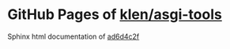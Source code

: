 GitHub Pages of [klen/asgi-tools](https://github.com/klen/asgi-tools.git)
===
Sphinx html documentation of [ad6d4c2f](https://github.com/klen/asgi-tools/tree/ad6d4c2f52a0e6aceac7320d40144223a2f2dd9b)

